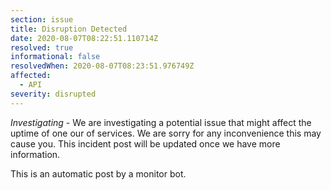 ```yaml
---
section: issue
title: Disruption Detected
date: 2020-08-07T08:22:51.110714Z
resolved: true
informational: false
resolvedWhen: 2020-08-07T08:23:51.976749Z
affected:
  - API
severity: disrupted
---
```

*Investigating* - We are investigating a potential issue that might affect the uptime of one our of services. We are sorry for any inconvenience this may cause you. This incident post will be updated once we have more information.

This is an automatic post by a monitor bot.
        